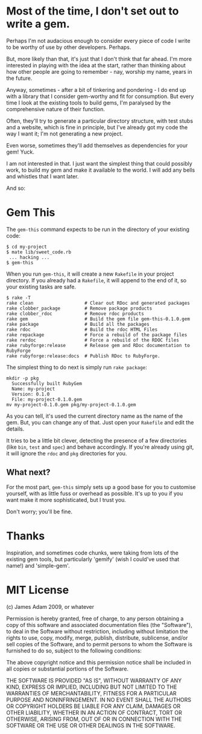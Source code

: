 Most of the time, I don't set out to write a gem. 
=================================================

Perhaps I'm not audacious enough to consider every piece of code I write to be worthy of use by other developers. Perhaps.

But, more likely than that, it's just that I don't think that far ahead. I'm more interested in playing with the idea at the start, rather than thinking about how other people are going to remember - nay, worship my name, years in the future.

Anyway, sometimes - after a bit of tinkering and pondering - I do end up with a library that I consider gem-worthy and fit for consumption. But every time I look at the existing tools to build gems, I'm paralysed by the comprehensive nature of their function. 

Often, they'll try to generate a particular directory structure, with test stubs and a website, which is fine in principle, but I've already got my code the way I want it; I'm not generating a new project.

Even worse, sometimes they'll add themselves as dependencies for your gem! Yuck.

I am not interested in that. I just want the simplest thing that could possibly work, to build my gem and make it available to the world. I will add any bells and whistles that I want later.

And so:

Gem This
========

The `gem-this` command expects to be run in the directory of your existing code:

    $ cd my-project
    $ mate lib/sweet_code.rb
     ... hacking ...
    $ gem-this
  
When you run `gem-this`, it will create a new `Rakefile` in your project directory. If you already had a `Rakefile`, it will append to the end of it, so your existing tasks are safe.

    $ rake -T
    rake clean                   # Clear out RDoc and generated packages
    rake clobber_package         # Remove package products
    rake clobber_rdoc            # Remove rdoc products
    rake gem                     # Build the gem file gem-this-0.1.0.gem
    rake package                 # Build all the packages
    rake rdoc                    # Build the rdoc HTML Files
    rake repackage               # Force a rebuild of the package files
    rake rerdoc                  # Force a rebuild of the RDOC files
    rake rubyforge:release       # Release gem and RDoc documentation to RubyForge
    rake rubyforge:release:docs  # Publish RDoc to RubyForge.


The simplest thing to do next is simply run `rake package`:

    mkdir -p pkg
      Successfully built RubyGem
      Name: my-project
      Version: 0.1.0
      File: my-project-0.1.0.gem
    mv my-project-0.1.0.gem pkg/my-project-0.1.0.gem
    
As you can tell, it's used the current directory name as the name of the gem. But, you can change any of that. Just open your `Rakefile` and edit the details.

It tries to be a little bit clever, detecting the presence of a few directories (like `bin`, `test` and `spec`) and behave accordingly. If you're already using git, it will ignore the `rdoc` and `pkg` directories for you.

What next?
----------

For the most part, `gem-this` simply sets up a good base for you to customise yourself, with as little fuss or overhead as possible. It's up to you if you want make it more sophisticated, but I trust you. 

Don't worry; you'll be fine.


Thanks
======

Inspiration, and sometimes code chunks, were taking from lots of the existing gem tools, but particularly 'gemify' (wish I could've used that name!) and 'simple-gem'.


MIT License
===========

(c) James Adam 2009, or whatever

Permission is hereby granted, free of charge, to any person obtaining a copy
of this software and associated documentation files (the "Software"), to deal
in the Software without restriction, including without limitation the rights
to use, copy, modify, merge, publish, distribute, sublicense, and/or sell
copies of the Software, and to permit persons to whom the Software is
furnished to do so, subject to the following conditions:

The above copyright notice and this permission notice shall be included in
all copies or substantial portions of the Software.

THE SOFTWARE IS PROVIDED "AS IS", WITHOUT WARRANTY OF ANY KIND, EXPRESS OR
IMPLIED, INCLUDING BUT NOT LIMITED TO THE WARRANTIES OF MERCHANTABILITY,
FITNESS FOR A PARTICULAR PURPOSE AND NONINFRINGEMENT. IN NO EVENT SHALL THE
AUTHORS OR COPYRIGHT HOLDERS BE LIABLE FOR ANY CLAIM, DAMAGES OR OTHER
LIABILITY, WHETHER IN AN ACTION OF CONTRACT, TORT OR OTHERWISE, ARISING FROM,
OUT OF OR IN CONNECTION WITH THE SOFTWARE OR THE USE OR OTHER DEALINGS IN
THE SOFTWARE.